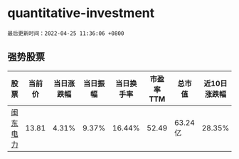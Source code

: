 # quantitative-investment

`最后更新时间：2022-04-25 11:36:06 +0800`

## 强势股票

|股票|当前价|当日涨跌幅|当日振幅|当日换手率|市盈率TTM|总市值|近10日涨跌幅|
|----|----|----|----|----|----|----|----|
|[闽东电力](https://xueqiu.com/S/SZ000993)|13.81|4.31%|9.37%|16.44%|52.49|63.24亿|28.35%|

